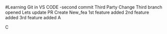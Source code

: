 #Learning Git in VS CODE
-second commit
Third Party Change
Third branch opened
Lets update PR
Create New_fea
1st feature added
2nd feature added
3rd feature added
A

C